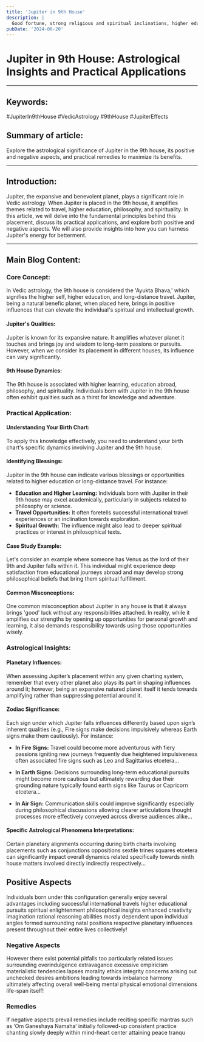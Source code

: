 ```yaml
---
title: 'Jupiter in 9th House'
description: |
  Good fortune, strong religious and spiritual inclinations, higher education, supportive father.
pubDate: '2024-08-20'
---
```


# Jupiter in 9th House: Astrological Insights and Practical Applications

---

## Keywords: 
#JupiterIn9thHouse #VedicAstrology #9thHouse #JupiterEffects

## Summary of article: 
Explore the astrological significance of Jupiter in the 9th house, its positive and negative aspects, and practical remedies to maximize its benefits.

---

## Introduction: 
Jupiter, the expansive and benevolent planet, plays a significant role in Vedic astrology. When Jupiter is placed in the 9th house, it amplifies themes related to travel, higher education, philosophy, and spirituality. In this article, we will delve into the fundamental principles behind this placement, discuss its practical applications, and explore both positive and negative aspects. We will also provide insights into how you can harness Jupiter's energy for betterment.

---

## Main Blog Content:

### Core Concept: 
In Vedic astrology, the 9th house is considered the 'Ayukta Bhava,' which signifies the higher self, higher education, and long-distance travel. Jupiter, being a natural benefic planet, when placed here, brings in positive influences that can elevate the individual's spiritual and intellectual growth.

#### Jupiter's Qualities:
Jupiter is known for its expansive nature. It amplifies whatever planet it touches and brings joy and wisdom to long-term passions or pursuits. However, when we consider its placement in different houses, its influence can vary significantly.

#### 9th House Dynamics: 
The 9th house is associated with higher learning, education abroad, philosophy, and spirituality. Individuals born with Jupiter in the 9th house often exhibit qualities such as a thirst for knowledge and adventure.

### Practical Application: 

#### Understanding Your Birth Chart: 
To apply this knowledge effectively, you need to understand your birth chart's specific dynamics involving Jupiter and the 9th house.

#### Identifying Blessings: 
Jupiter in the 9th house can indicate various blessings or opportunities related to higher education or long-distance travel. For instance:
- **Education and Higher Learning:** Individuals born with Jupiter in their 9th house may excel academically, particularly in subjects related to philosophy or science.
- **Travel Opportunities:** It often foretells successful international travel experiences or an inclination towards exploration.
- **Spiritual Growth:** The influence might also lead to deeper spiritual practices or interest in philosophical texts.

#### Case Study Example:
Let's consider an example where someone has Venus as the lord of their 9th and Jupiter falls within it. This individual might experience deep satisfaction from educational journeys abroad and may develop strong philosophical beliefs that bring them spiritual fulfillment.

#### Common Misconceptions:
One common misconception about Jupiter in any house is that it always brings 'good' luck without any responsibilities attached. In reality, while it amplifies our strengths by opening up opportunities for personal growth and learning, it also demands responsibility towards using those opportunities wisely.

### Astrological Insights:

#### Planetary Influences:
When assessing Jupiter’s placement within any given charting system, remember that every other planet also plays its part in shaping influences around it; however, being an expansive natured planet itself it tends towards amplifying rather than suppressing potential around it.

#### Zodiac Significance:
Each sign under which Jupiter falls influences differently based upon sign’s inherent qualities (e.g., Fire signs make decisions impulsively whereas Earth signs make them cautiously). For instance:
- **In Fire Signs:** Travel could become more adventurous with fiery passions igniting new journeys frequently due heightened impulsiveness often associated fire signs such as Leo and Sagittarius etcetera...
  
- **In Earth Signs:** Decisions surrounding long-term educational pursuits might become more cautious but ultimately rewarding due their grounding nature typically found earth signs like Taurus or Capricorn etcetera...

- **In Air Sign:** Communication skills could improve significantly especially during philosophical discussions allowing clearer articulations thought processes more effectively conveyed across diverse audiences alike...

  
#### Specific Astrological Phenomena Interpretations:
Certain planetary alignments occurring during birth charts involving placements such as conjunctions oppositions sextile trines squares etcetera can significantly impact overall dynamics related specifically towards ninth house matters involved directly indirectly respectively...

  
   ## Positive Aspects
  
   Individuals born under this configuration generally enjoy several advantages including successful international travels higher educational pursuits spiritual enlightenment philosophical insights enhanced creativity imagination rational reasoning abilities mostly dependent upon individual angles formed surrounding natal positions respective planetary influences present throughout their entire lives collectively!

### Negative Aspects

However there exist potential pitfalls too particularly related issues surrounding overindulgence extravagance excessive empiricism materialistic tendencies lapses morality ethics integrity concerns arising out unchecked desires ambitions leading towards imbalance harmony ultimately affecting overall well-being mental physical emotional dimensions life-span itself!

### Remedies

If negative aspects prevail remedies include reciting specific mantras such as ‘Om Ganeshaya Namaha’ initially followed-up consistent practice chanting slowly deeply within mind-heart center attaining peace tranqu